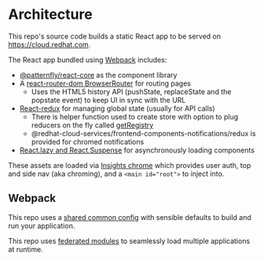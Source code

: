 # Architecture

This repo's source code builds a static React app to be served on https://cloud.redhat.com.

The React app bundled using [Webpack](https://webpack.js.org) includes:
  - [@patternfly/react-core](https://github.com/patternfly/patternfly-react) as the component library
  - A [react-router-dom BrowserRouter](https://reacttraining.com/react-router/web/api/BrowserRouter) for routing pages
    - Uses the HTML5 history API (pushState, replaceState and the popstate event) to keep UI in sync with the URL
  - [React-redux](https://github.com/reactjs/react-redux) for managing global state (usually for API calls)
    - There is helper function used to create store with option to plug reducers on the fly called [getRegistry](https://github.com/RedHatInsights/frontend-components/blob/master/packages/utils/doc/redux.md#reducer-registry)
    - @redhat-cloud-services/frontend-components-notifications/redux is provided for chromed notifications
  - [React.lazy and React.Suspense](https://reactjs.org/docs/code-splitting.html#reactlazy) for asynchronously loading components

These assets are loaded via [Insights chrome](https://github.com/RedHatInsights/insights-chrome) which provides user auth, top and side nav (aka chroming), and a `<main id="root">` to inject into.

## Webpack

This repo uses a [shared common config](https://www.npmjs.com/package/@redhat-cloud-services/frontend-components-config) with sensible defaults to build and run your application.

This repo uses [federated modules](https://webpack.js.org/concepts/module-federation/) to seamlessly load multiple applications at runtime.